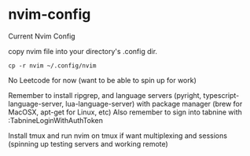 # nvim-config
Current Nvim Config

copy nvim file into your directory's .config dir.

```cp -r nvim ~/.config/nvim```

No Leetcode for now (want to be able to spin up for work)

Remember to install ripgrep, and language servers (pyright, typescript-language-server, lua-language-server) with package manager (brew for MacOSX, apt-get for Linux, etc)
Also remember to sign into tabnine with :TabnineLoginWithAuthToken

Install tmux and run nvim on tmux if want multiplexing and sessions (spinning up testing servers and working remote)

